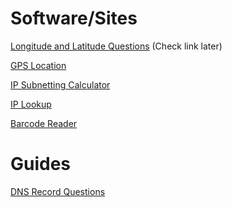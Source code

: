 # Software/Sites

<a href = "https://www.latlong.net/degrees-minutes-seconds-to-decimal-degrees" target = "_self">Longitude and Latitude Questions</a> (Check link later)

<a href = "https://www.gps-coordinates.net/" target = "_self">GPS Location</a>

<a href = "http://www.adminsub.net/ipv4-subnet-calculator/" target = "_self">IP Subnetting Calculator</a>

<a href = "https://myip.ms/" target = "_self">IP Lookup</a>

<a href = "https://online-barcode-reader.inliteresearch.com/" target = "_self">Barcode Reader</a>

# Guides

<a href = "https://en.wikipedia.org/wiki/List_of_DNS_record_types" target = "_self">DNS Record Questions</a>
